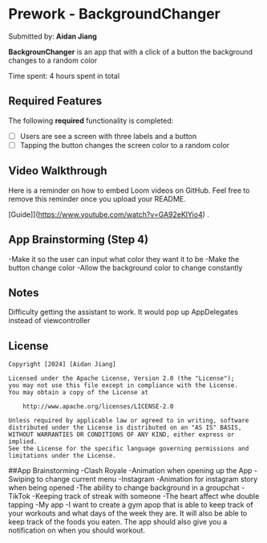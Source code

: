# Prework - BackgroundChanger

Submitted by: **Aidan Jiang**

**BackgrounChanger** is an app that with a click of a button the background changes to a random color 

Time spent: 4 hours spent in total

## Required Features

The following **required** functionality is completed:

- [ ] Users are see a screen with three labels and a button
- [ ] Tapping the button changes the screen color to a random color
 
## Video Walkthrough

Here is a reminder on how to embed Loom videos on GitHub. Feel free to remove this reminder once you upload your README. 

[Guide]](https://www.youtube.com/watch?v=GA92eKlYio4) .

## App Brainstorming (Step 4)
-Make it so the user can input what color they want it to be
-Make the button change color
-Allow the background color to change constantly
## Notes
Difficulty getting the assistant to work. It would pop up AppDelegates instead of viewcontroller

## License

    Copyright [2024] [Aidan Jiang]

    Licensed under the Apache License, Version 2.0 (the "License");
    you may not use this file except in compliance with the License.
    You may obtain a copy of the License at

        http://www.apache.org/licenses/LICENSE-2.0

    Unless required by applicable law or agreed to in writing, software
    distributed under the License is distributed on an "AS IS" BASIS,
    WITHOUT WARRANTIES OR CONDITIONS OF ANY KIND, either express or implied.
    See the License for the specific language governing permissions and
    limitations under the License.
##App Brainstorming
-Clash Royale
    -Animation when opening up the App
    -Swiping to change current menu
-Instagram
    -Animation for instagram story when being opened
    -The ability to change background in a groupchat
-TikTok
    -Keeping track of streak with someone
    -The heart affect whe double tapping
-My app
    -I want to create a gym apop that is able to keep track of your workouts and what days of the week they are. It will also be able to keep track of the foods you eaten. The app should also give you a notification on when you should workout. 

